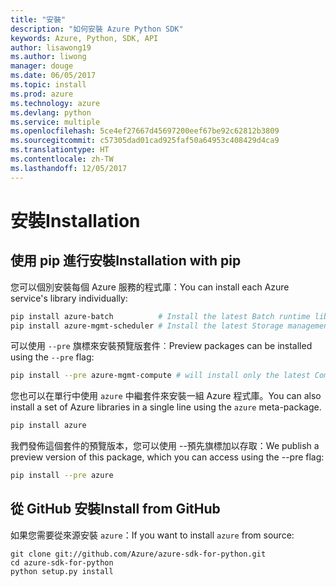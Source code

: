 ```yaml
---
title: "安裝"
description: "如何安裝 Azure Python SDK"
keywords: Azure, Python, SDK, API
author: lisawong19
ms.author: liwong
manager: douge
ms.date: 06/05/2017
ms.topic: install
ms.prod: azure
ms.technology: azure
ms.devlang: python
ms.service: multiple
ms.openlocfilehash: 5ce4ef27667d45697200eef67be92c62812b3809
ms.sourcegitcommit: c57305dad01cad925faf50a64953c408429d4ca9
ms.translationtype: HT
ms.contentlocale: zh-TW
ms.lasthandoff: 12/05/2017
---
```

# <a name="installation"></a><span data-ttu-id="c504a-104">安裝</span><span class="sxs-lookup"><span data-stu-id="c504a-104">Installation</span></span>

## <a name="installation-with-pip"></a><span data-ttu-id="c504a-105">使用 pip 進行安裝</span><span class="sxs-lookup"><span data-stu-id="c504a-105">Installation with pip</span></span>

<span data-ttu-id="c504a-106">您可以個別安裝每個 Azure 服務的程式庫：</span><span class="sxs-lookup"><span data-stu-id="c504a-106">You can install each Azure service's library individually:</span></span>

```bash
pip install azure-batch          # Install the latest Batch runtime library
pip install azure-mgmt-scheduler # Install the latest Storage management library
```

<span data-ttu-id="c504a-107">可以使用 `--pre` 旗標來安裝預覽版套件︰</span><span class="sxs-lookup"><span data-stu-id="c504a-107">Preview packages can be installed using the `--pre` flag:</span></span>

```bash
pip install --pre azure-mgmt-compute # will install only the latest Compute Management library
```

<span data-ttu-id="c504a-108">您也可以在單行中使用 `azure` 中繼套件來安裝一組 Azure 程式庫。</span><span class="sxs-lookup"><span data-stu-id="c504a-108">You can also install a set of Azure libraries in a single line using the `azure` meta-package.</span></span>

```bash
pip install azure
```

<span data-ttu-id="c504a-109">我們發佈這個套件的預覽版本，您可以使用 --預先旗標加以存取：</span><span class="sxs-lookup"><span data-stu-id="c504a-109">We publish a preview version of this package, which you can access using the --pre flag:</span></span>

```bash
pip install --pre azure
```

## <a name="install-from-github"></a><span data-ttu-id="c504a-110">從 GitHub 安裝</span><span class="sxs-lookup"><span data-stu-id="c504a-110">Install from GitHub</span></span>

<span data-ttu-id="c504a-111">如果您需要從來源安裝 `azure`：</span><span class="sxs-lookup"><span data-stu-id="c504a-111">If you want to install `azure` from source:</span></span>

    git clone git://github.com/Azure/azure-sdk-for-python.git
    cd azure-sdk-for-python
    python setup.py install
